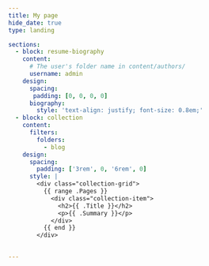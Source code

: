 ```yaml
---
title: My page
hide_date: true
type: landing

sections:
  - block: resume-biography
    content:
      # The user's folder name in content/authors/
      username: admin
    design:
      spacing:
       padding: [0, 0, 0, 0]
      biography:
        style: 'text-align: justify; font-size: 0.8em;'
  - block: collection
    content:
      filters:
        folders:
          - blog
    design:
      spacing:
        padding: ['3rem', 0, '6rem', 0]
      style: |
        <div class="collection-grid">
          {{ range .Pages }}
            <div class="collection-item">
              <h2>{{ .Title }}</h2>
              <p>{{ .Summary }}</p>
            </div>
          {{ end }}
        </div>
     

---
```

